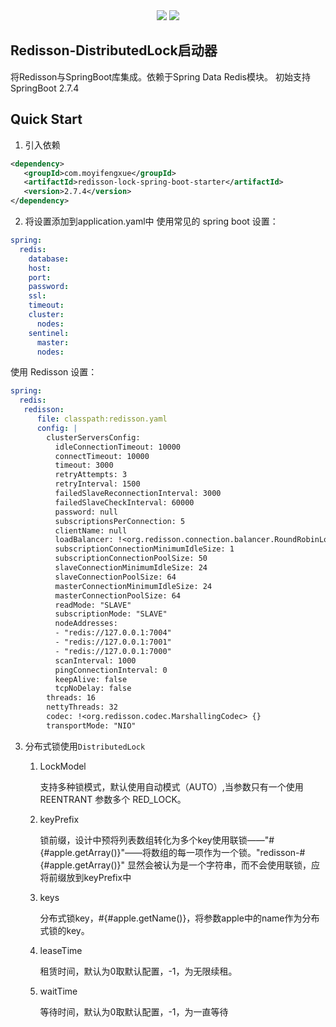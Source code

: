 <div align="center">
    <a href="https://moyifeng.blog.csdn.net/"> <img src="https://badgen.net/badge/MYF/莫逸风BLOG/4ab8a1?icon=rss"></a>
    <a href="https://gitee.com/zhangguangxiang"> <img src="https://badgen.net/badge/MYF/莫逸风Gitee/4ab8a1?icon=git"></a>
</div>

## Redisson-DistributedLock启动器

将Redisson与SpringBoot库集成。依赖于Spring Data Redis模块。
初始支持SpringBoot 2.7.4

## Quick Start
1. 引入依赖
```xml
<dependency>
   <groupId>com.moyifengxue</groupId>
   <artifactId>redisson-lock-spring-boot-starter</artifactId>
   <version>2.7.4</version>
</dependency>
```
2. 将设置添加到application.yaml中
使用常见的 spring boot 设置：
```yaml
spring:
  redis:
    database: 
    host:
    port:
    password:
    ssl: 
    timeout:
    cluster:
      nodes:
    sentinel:
      master:
      nodes:
```
使用 Redisson 设置：
```yaml
spring:
  redis:
   redisson: 
      file: classpath:redisson.yaml
      config: |
        clusterServersConfig:
          idleConnectionTimeout: 10000
          connectTimeout: 10000
          timeout: 3000
          retryAttempts: 3
          retryInterval: 1500
          failedSlaveReconnectionInterval: 3000
          failedSlaveCheckInterval: 60000
          password: null
          subscriptionsPerConnection: 5
          clientName: null
          loadBalancer: !<org.redisson.connection.balancer.RoundRobinLoadBalancer> {}
          subscriptionConnectionMinimumIdleSize: 1
          subscriptionConnectionPoolSize: 50
          slaveConnectionMinimumIdleSize: 24
          slaveConnectionPoolSize: 64
          masterConnectionMinimumIdleSize: 24
          masterConnectionPoolSize: 64
          readMode: "SLAVE"
          subscriptionMode: "SLAVE"
          nodeAddresses:
          - "redis://127.0.0.1:7004"
          - "redis://127.0.0.1:7001"
          - "redis://127.0.0.1:7000"
          scanInterval: 1000
          pingConnectionInterval: 0
          keepAlive: false
          tcpNoDelay: false
        threads: 16
        nettyThreads: 32
        codec: !<org.redisson.codec.MarshallingCodec> {}
        transportMode: "NIO"
```
3. 分布式锁使用`DistributedLock`
   1. LockModel 
      
      支持多种锁模式，默认使用自动模式（AUTO）,当参数只有一个使用 REENTRANT 参数多个 RED_LOCK。
   2. keyPrefix
   
      锁前缀，设计中预将列表数组转化为多个key使用联锁——"#{#apple.getArray()}"——将数组的每一项作为一个锁。"redisson-#{#apple.getArray()}" 显然会被认为是一个字符串，而不会使用联锁，应将前缀放到keyPrefix中
   3. keys
   
      分布式锁key，#{#apple.getName()}，将参数apple中的name作为分布式锁的key。
   4. leaseTime

      租赁时间，默认为0取默认配置，-1，为无限续租。
   5. waitTime

      等待时间，默认为0取默认配置，-1，为一直等待